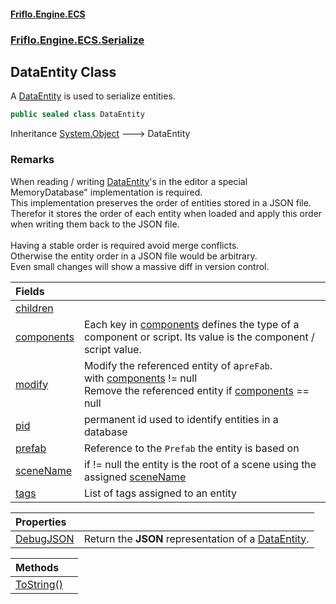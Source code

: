 #### [Friflo.Engine.ECS](index.md#'index')
### [Friflo.Engine.ECS.Serialize](Friflo.Engine.ECS.Serialize.md#'Friflo.Engine.ECS.Serialize')

## DataEntity Class

A [DataEntity](DataEntity.md#'Friflo.Engine.ECS.Serialize.DataEntity') is used to serialize entities.

```csharp
public sealed class DataEntity
```

Inheritance [System.Object](https://docs.microsoft.com/en-us/dotnet/api/System.Object#'System.Object') &#129106; DataEntity

### Remarks
When reading / writing [DataEntity](DataEntity.md#'Friflo.Engine.ECS.Serialize.DataEntity')'s in the editor a special MemoryDatabase" implementation is required.<br/>
This implementation preserves the order of entities stored in a JSON file.<br/>
Therefor it stores the order of each entity when loaded and apply this order when writing them back to the JSON file.<br/><br/>
Having a stable order is required avoid merge conflicts.<br/>
Otherwise the entity order in a JSON file would be arbitrary.<br/>
Even small changes will show a massive diff in version control.

| Fields | |
| :--- | :--- |
| [children](DataEntity.children.md#'Friflo.Engine.ECS.Serialize.DataEntity.children') | |
| [components](DataEntity.components.md#'Friflo.Engine.ECS.Serialize.DataEntity.components') | Each key in [components](DataEntity.components.md#'Friflo.Engine.ECS.Serialize.DataEntity.components') defines the type of a component or script. Its value is the component / script value. |
| [modify](DataEntity.modify.md#'Friflo.Engine.ECS.Serialize.DataEntity.modify') | Modify the referenced entity of a`preFab`.<br/> with [components](DataEntity.components.md#'Friflo.Engine.ECS.Serialize.DataEntity.components') != null<br/> Remove the referenced entity if [components](DataEntity.components.md#'Friflo.Engine.ECS.Serialize.DataEntity.components') == null |
| [pid](DataEntity.pid.md#'Friflo.Engine.ECS.Serialize.DataEntity.pid') | permanent id used to identify entities in a database |
| [prefab](DataEntity.prefab.md#'Friflo.Engine.ECS.Serialize.DataEntity.prefab') | Reference to the `Prefab` the entity is based on |
| [sceneName](DataEntity.sceneName.md#'Friflo.Engine.ECS.Serialize.DataEntity.sceneName') | if != null the entity is the root of a scene using the assigned [sceneName](DataEntity.sceneName.md#'Friflo.Engine.ECS.Serialize.DataEntity.sceneName') |
| [tags](DataEntity.tags.md#'Friflo.Engine.ECS.Serialize.DataEntity.tags') | List of tags assigned to an entity |

| Properties | |
| :--- | :--- |
| [DebugJSON](DataEntity.DebugJSON.md#'Friflo.Engine.ECS.Serialize.DataEntity.DebugJSON') | Return the <b>JSON</b> representation of a [DataEntity](DataEntity.md#'Friflo.Engine.ECS.Serialize.DataEntity'). |

| Methods | |
| :--- | :--- |
| [ToString()](DataEntity.ToString().md#'Friflo.Engine.ECS.Serialize.DataEntity.ToString()') | |
